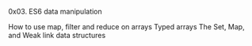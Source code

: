 0x03. ES6 data manipulation

How to use map, filter and reduce on arrays
Typed arrays
The Set, Map, and Weak link data structures
